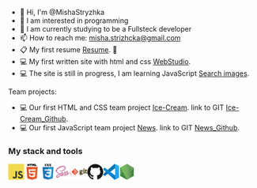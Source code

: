 - 👋 Hi, I'm @MishaStryzhka
- 👀 I am interested in programming
- 🌱 I am currently studying to be a Fullsteck developer
- 📫 How to reach me: misha.strizhcka@gmail.com
- 📋 My first resume [Resume](https://mishastryzhka.github.io/resume/). 🤣
- 💻 My first written site with html and css [WebStudio](https://mishastryzhka.github.io/goit-markup-hw-08/).
- 💻 The site is still in progress, I am learning JavaScript [Search images](https://mishastryzhka.github.io/goit-js-hw-11/).

Team projects:
- 💻 Our first HTML and CSS team project [Ice-Cream](https://vendettich13.github.io/Ice-Cream/). link to GIT [Ice-Cream_Github](https://github.com/Vendettich13/Ice-Cream).
- 💻 Our first JavaScript team project [News](https://dopinit.github.io/The-Informer-by-Midnight-Sun/). link to GIT [News_Github](https://github.com/DOPinIT/The-Informer-by-Midnight-Sun).

### My stack and tools

<img align="left" alt="JavaScript" width="32px" src="https://raw.githubusercontent.com/github/explore/80688e429a7d4ef2fca1e82350fe8e3517d3494d/topics/javascript/javascript.png" />

<img align="left" alt="HTML5" width="32px" src="https://raw.githubusercontent.com/github/explore/80688e429a7d4ef2fca1e82350fe8e3517d3494d/topics/html/html.png" />

<img align="left" alt="CSS3" width="32px" src="https://raw.githubusercontent.com/github/explore/80688e429a7d4ef2fca1e82350fe8e3517d3494d/topics/css/css.png" />

<img align="left" alt="Sass" width="32px" src="https://raw.githubusercontent.com/github/explore/80688e429a7d4ef2fca1e82350fe8e3517d3494d/topics/sass/sass.png" />

<img align="left" alt="Git" width="32px" src="https://raw.githubusercontent.com/github/explore/80688e429a7d4ef2fca1e82350fe8e3517d3494d/topics/git/git.png" />

<img align="left" alt="GitHub" width="32px" src="https://raw.githubusercontent.com/github/explore/78df643247d429f6cc873026c0622819ad797942/topics/github/github.png" />

<img align="left" alt="Visual Studio Code" width="32px" src="https://raw.githubusercontent.com/github/explore/80688e429a7d4ef2fca1e82350fe8e3517d3494d/topics/visual-studio-code/visual-studio-code.png" />

<img align="left" alt="Node.js" width="32px" src="https://raw.githubusercontent.com/github/explore/80688e429a7d4ef2fca1e82350fe8e3517d3494d/topics/nodejs/nodejs.png" />

